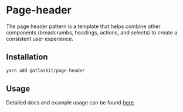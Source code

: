# Page-header

The page header pattern is a template that helps combine other components (breadcrumbs, headings,
actions, and selects) to create a consistent user experience.

## Installation

```sh
yarn add @atlaskit/page-header
```

## Usage

Detailed docs and example usage can be found
[here](https://atlassian.design/components/page-header).
